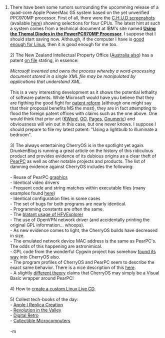1) There have been some rumors surrounding the upcomming release of a quad-core Apple PowerMac G5 system based on the yet unverified PPC970MP processor.  First of all, there were the <a href="http://everythingapple.blogspot.com/2005/03/chud-tools-reveal-apples-970mp-quad.html">C.H.U.D screenshots</a> (available <a href="ftp://ftp.apple.com/developer/Tool_Chest/Testing_-_Debugging/Performance_tools/">here</a>) showing selections for four CPUs.  The latest hint at such a system comes from a technical document at IBM's site named <span style="font-weight:bold;"><a href="http://www-306.ibm.com/chips/techlib/techlib.nsf/techdocs/7ADD0446E94B93ED87256FC30083B0A9">Using the Themal Diodes in the PowerPC970MP Processor</a></span>.  I suppose that I should start saving now.  Although, if the computer I have is <a href="http://www.zdnet.com.au/news/0,39023165,39183867,00.htm">good enough for Linus</a>, then it is good enough for me too.<br /><br />2) The New Zealand Intellectual Property Office (<a href="http://pericles.ipaustralia.gov.au/ols/searching/patsearch/search_page.jsp?sectionCode=SRC&keyNo=&name=microsoft&title=xml&pubFmDay=+&pubFmMonth=+&pubFmYear=+&pubToDay=+&pubToMonth=+&pubToYear=+&filFmDay=+&filFmMonth=+&filFmYear=+&filToDay=+&filToMonth=+&filToYear=+&ipcSubClass=&ipcGroup=&ipcSubGroup=&msg=Advanced+IPC+Mark+search+criteria%3A&ipcAdv=&displaySize=B">Australia also</a>) has a patent <a href="http://www.iponz.govt.nz/pls/web/DBSIPEXT.IP_Extract_Data?p_access_no=d08dab5c672bb3882ac52b451c7c3687">on file</a> stating, in essence:<br /><br /><span style="font-style:italic;">Microsoft invented and owns the process whereby a word-processing document stored in a single XML file may be manipulated by applications that understand XML. </span><br /><br />This is a very interesting development as it shows the potential lethality of software patents.  While Microsoft would have you believe that they are figthing the good fight for <a href="http://www.betanews.com/article/Microsoft_Calls_for_Patent_Law_Reform/1110549782">patent reform</a> (although one might say that their proposal benefits MS the most), they are in fact attempting to flood the foreign patent offices with claims such as the one above.  One would think that prior art (<a href="http://www.koffice.org/kword/">KWord</a>, <a href="http://www.openoffice.org">OO</a>, <a href="http://www.apple.com/iwork/pages/word.html">Pages</a>, <a href="http://www.gnome.org/projects/gnumeric">Gnumeric</a>) and obviousness will win out in this case, but one never knows.  I suppose I should prepare to file my latest patent: "Using a lightbulb to illuminate a bedroom".<br /><br />3) The always entertaining CherryOS is in the spotlight yet again.  DrunkenBlog is running a great article on the history of this ridiculous product and provides evidence of its dubious origins as a clear theft of <a href="http://pearpc.sourceforge.net/">PearPC</a> as well as other notable projects and products.  The list of damning evidence against CherryOS includes the following:<br /><br />- Reuse of PearPC <a href="http://www.drunkenblog.com/drunkenblog-archives/i/ppc_osx_install.png">graphics</a><br />- Identical video drivers<br />- Frequent code and string matches within executable files (many examples found <a href="http://forums.h80571.serverkompetenz.net/viewtopic.php?p=16178#16178">here</a>)<br />- Identical configuration files in some cases<br />- The set of bugs for both programs are nearly identical.<br />- Programming constants are often the same.<br />- The <a href="http://forums.h80571.serverkompetenz.net/viewtopic.php?p=16314#16314">blatant usage of HFVExplorer</a><br />- The use of OpenVPN network driver (and accidentally printing the original GPL information... whoops).<br />- As new evidence comes to light, the CherryOS builds have decreased in size.<br />- The emulated network device MAC address is the same as PearPC's.  The odds of this happening are astronimical.<br />- GPL code from the wonderful Cygwin project has somehow <a href="http://www.drunkenblog.com/drunkenblog-archives/i/ida_cherry_cygwin.PNG">found its way</a> into CherryOS also.<br />- The program profiles of CherryOS and PearPC seem to describe the exact same behavior.  There is a nice description of this <a href="http://www.drunkenblog.com/drunkenblog-archives/000507.html">here</a>.<br />- A slightly <a href="http://www.smashsworld.com/2005/03/cherryos-still-sucks-my-review.php">different theory</a> claims that CherryOS may simply be a Visual Basic wrapper around PearPC! <br /><br />4) How to <a href="http://souptonuts.sourceforge.net/cdrom.htm">create a custom Linux Live CD</a>.<br /><br />5) Collest tech-books of the day: <br />- <a href="http://www.amazon.com/exec/obidos/tg/detail/-/193183640X/ref=pd_wt_1/102-4933216-3389758?coliid=I1FL4MT84TCKBH">Apple I Replica Creation</a> <br />- <a href="http://www.amazon.com/exec/obidos/tg/detail/-/0596007191/ref=pd_wt_2/102-4933216-3389758?coliid=I283HN4AQPBUDJ">Revolution in the Valley</a><br />- <a href="http://www.amazon.com/exec/obidos/tg/detail/-/078214330X/ref=pd_wt_3/102-4933216-3389758?coliid=I3JM80GBN775Q5">Digital Retro</a><br />- <a href="http://www.amazon.com/exec/obidos/tg/detail/-/0764316001/ref=pd_sim_b_5/102-4933216-3389758?%5Fencoding=UTF8&v=glance">Collectible Microcomputers</a><br /><br />-m